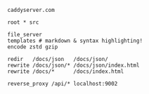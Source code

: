 <div class="ex-website-caddyfile">

```caddy
caddyserver.com

root * src

file_server
templates # markdown & syntax highlighting!
encode zstd gzip

redir   /docs/json   /docs/json/
rewrite /docs/json/* /docs/json/index.html
rewrite /docs/*      /docs/index.html

reverse_proxy /api/* localhost:9002
```

</div>

<script>
window.$_('.ex-website-caddyfile code').classList.add('light');
</script>